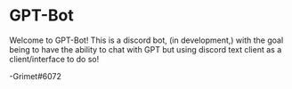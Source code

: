 # GPT-Bot
Welcome to GPT-Bot! This is a discord bot, (in development,) with the goal being to have the ability to chat with GPT but using discord text client as a client/interface to do so!

-Grimet#6072
